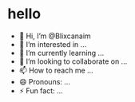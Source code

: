 # hello
- 👋 Hi, I’m @Blixcanaim
- 👀 I’m interested in ...
- 🌱 I’m currently learning ...
- 💞️ I’m looking to collaborate on ...
- 📫 How to reach me ...
- 😄 Pronouns: ...
- ⚡ Fun fact: ...

<!---
Blixcanaim/Blixcanaim is a ✨ special ✨ repository because its `README.md` (this file) appears on your GitHub profile.
You can click the Preview link to take a look at your changes.
--->
